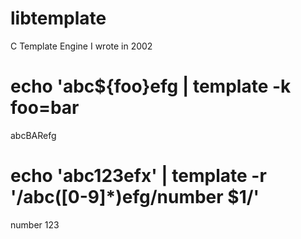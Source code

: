 # libtemplate
C  Template Engine I wrote in 2002

# echo 'abc${foo}efg | template -k foo=bar 
abcBARefg 

# echo 'abc123efx' | template -r '/abc([0-9]*)efg/number $1/' 
number 123


